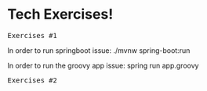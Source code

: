 <h1>
Tech Exercises!
</h1>

<pre>
Exercises #1
</pre>

<p>
In order to run springboot issue: ./mvnw spring-boot:run
</p>

<p>
In order to run the groovy app issue: spring run app.groovy 
</p>

<pre>
Exercises #2
</pre>

<p>
</p>
